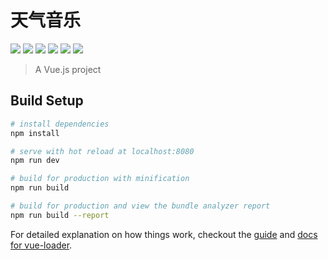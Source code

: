 # 天气音乐
![](http://wx4.sinaimg.cn/mw1024/00627l70ly1fix6y1f4w0j308e0dvgpq.jpg)
![](http://wx4.sinaimg.cn/mw1024/00627l70ly1fix6y2b5rej308c0dwt8v.jpg)
![](http://wx4.sinaimg.cn/mw1024/00627l70ly1fix6y3gjuvj308c0dwaa8.jpg)
![](http://wx4.sinaimg.cn/mw1024/00627l70ly1fix6y5crk3j308c0dwjv3.jpg)
![](http://wx3.sinaimg.cn/mw1024/00627l70ly1fix6y36ylzj308c0dw77f.jpg)
![](http://wx2.sinaimg.cn/mw1024/00627l70ly1fix6y2q6byj308c0dwq2y.jpg)
> A Vue.js project

## Build Setup

``` bash
# install dependencies
npm install

# serve with hot reload at localhost:8080
npm run dev

# build for production with minification
npm run build

# build for production and view the bundle analyzer report
npm run build --report
```

For detailed explanation on how things work, checkout the [guide](http://vuejs-templates.github.io/webpack/) and [docs for vue-loader](http://vuejs.github.io/vue-loader).
